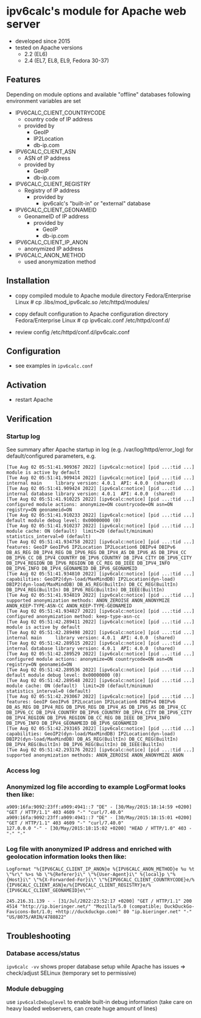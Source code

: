 # ipv6calc's module for Apache web server
 - developed since 2015
 - tested on Apache versions
   - 2.2 (EL6)
   - 2.4 (EL7, EL8, EL9, Fedora 30-37)


## Features

Depending on module options and available "offline" databases following environment variables are set
 - IPV6CALC_CLIENT_COUNTRYCODE
   - country code of IP address
   - provided by
     - GeoIP
     - IP2Location
     - db-ip.com
 - IPV6CALC_CLIENT_ASN
   - ASN of IP address
   - provided by
     - GeoIP
     - db-ip.com
 - IPV6CALC_CLIENT_REGISTRY
   - Registry of IP address
     - provided by
       - ipv6calc's "built-in" or "external" database
 - IPV6CALC_CLIENT_GEONAMEID
   - GeonameID of IP address
     - provided by
       - GeoIP
       - db-ip.com
 - IPV6CALC_CLIENT_IP_ANON
   - anonymized IP address
 - IPV6CALC_ANON_METHOD
   - used anonymization method


## Installation
 - copy compiled module to Apache module directory
	Fedora/Enterprise Linux
		# cp .libs/mod_ipv6calc.so /etc/httpd/modules/

 - copy default configuration to Apache configuration directory
	Fedora/Enterprise Linux
		# cp ipv6calc.conf /etc/httpd/conf.d/

 - review config /etc/httpd/conf.d/ipv6calc.conf


## Configuration

 - see examples in `ipv6calc.conf`


## Activation

 - restart Apache


## Verification

### Startup log

See summary after Apache startup in log (e.g. /var/log/httpd/error_log) for default/configured parameters, e.g.

```
[Tue Aug 02 05:51:41.909367 2022] [ipv6calc:notice] [pid ...:tid ...] module is active by default
[Tue Aug 02 05:51:41.909414 2022] [ipv6calc:notice] [pid ...:tid ...] internal main     library version: 4.0.1  API: 4.0.0  (shared)
[Tue Aug 02 05:51:41.909424 2022] [ipv6calc:notice] [pid ...:tid ...] internal database library version: 4.0.1  API: 4.0.0  (shared)
[Tue Aug 02 05:51:41.910225 2022] [ipv6calc:notice] [pid ...:tid ...] configured module actions: anonymize=ON countrycode=ON asn=ON registry=ON geonameid=ON
[Tue Aug 02 05:51:41.910233 2022] [ipv6calc:notice] [pid ...:tid ...] default module debug level: 0x00000000 (0)
[Tue Aug 02 05:51:41.910237 2022] [ipv6calc:notice] [pid ...:tid ...] module cache: ON (default)  limit=20 (default/minimum)  statistics_interval=0 (default)
[Tue Aug 02 05:51:41.934758 2022] [ipv6calc:notice] [pid ...:tid ...] features: GeoIP GeoIPv6 IP2Location IP2Location6 DBIPv4 DBIPv6 DB_AS_REG DB_IPV4_REG DB_IPV6_REG DB_IPV4_AS DB_IPV6_AS DB_IPV4_CC DB_IPV6_CC DB_IPV4_COUNTRY DB_IPV6_COUNTRY DB_IPV4_CITY DB_IPV6_CITY DB_IPV4_REGION DB_IPV6_REGION DB_CC_REG DB_IEEE DB_IPV4_INFO DB_IPV6_INFO DB_IPV4_GEONAMEID DB_IPV6_GEONAMEID
[Tue Aug 02 05:51:41.934810 2022] [ipv6calc:notice] [pid ...:tid ...] capabilities: GeoIP2(dyn-load/MaxMindDB) IP2Location(dyn-load) DBIP2(dyn-load/MaxMindDB) DB_AS_REG(BuiltIn) DB_CC_REG(BuiltIn) DB_IPV4_REG(BuiltIn) DB_IPV6_REG(BuiltIn) DB_IEEE(BuiltIn)
[Tue Aug 02 05:51:41.934819 2022] [ipv6calc:notice] [pid ...:tid ...] supported anonymization methods: ANON_ZEROISE ANON_ANONYMIZE ANON_KEEP-TYPE-ASN-CC ANON_KEEP-TYPE-GEONAMEID
[Tue Aug 02 05:51:41.934827 2022] [ipv6calc:notice] [pid ...:tid ...] configured anonymization method: keep-type-asn-cc
[Tue Aug 02 05:51:42.289411 2022] [ipv6calc:notice] [pid ...:tid ...] module is active by default
[Tue Aug 02 05:51:42.289498 2022] [ipv6calc:notice] [pid ...:tid ...] internal main     library version: 4.0.1  API: 4.0.0  (shared)
[Tue Aug 02 05:51:42.289515 2022] [ipv6calc:notice] [pid ...:tid ...] internal database library version: 4.0.1  API: 4.0.0  (shared)
[Tue Aug 02 05:51:42.289529 2022] [ipv6calc:notice] [pid ...:tid ...] configured module actions: anonymize=ON countrycode=ON asn=ON registry=ON geonameid=ON
[Tue Aug 02 05:51:42.289536 2022] [ipv6calc:notice] [pid ...:tid ...] default module debug level: 0x00000000 (0)
[Tue Aug 02 05:51:42.289548 2022] [ipv6calc:notice] [pid ...:tid ...] module cache: ON (default)  limit=20 (default/minimum)  statistics_interval=0 (default)
[Tue Aug 02 05:51:42.293067 2022] [ipv6calc:notice] [pid ...:tid ...] features: GeoIP GeoIPv6 IP2Location IP2Location6 DBIPv4 DBIPv6 DB_AS_REG DB_IPV4_REG DB_IPV6_REG DB_IPV4_AS DB_IPV6_AS DB_IPV4_CC DB_IPV6_CC DB_IPV4_COUNTRY DB_IPV6_COUNTRY DB_IPV4_CITY DB_IPV6_CITY DB_IPV4_REGION DB_IPV6_REGION DB_CC_REG DB_IEEE DB_IPV4_INFO DB_IPV6_INFO DB_IPV4_GEONAMEID DB_IPV6_GEONAMEID
[Tue Aug 02 05:51:42.293165 2022] [ipv6calc:notice] [pid ...:tid ...] capabilities: GeoIP2(dyn-load/MaxMindDB) IP2Location(dyn-load) DBIP2(dyn-load/MaxMindDB) DB_AS_REG(BuiltIn) DB_CC_REG(BuiltIn) DB_IPV4_REG(BuiltIn) DB_IPV6_REG(BuiltIn) DB_IEEE(BuiltIn)
[Tue Aug 02 05:51:42.293176 2022] [ipv6calc:notice] [pid ...:tid ...] supported anonymization methods: ANON_ZEROISE ANON_ANONYMIZE ANON
```

### Access log

### Anonymized log file according to example LogFormat looks then like:

```
a909:16fa:9092:23ff:a909:4941::7 "DE" - [30/May/2015:18:14:59 +0200] "GET / HTTP/1.1" 403 4609 "-" "curl/7.40.0"
a909:16fa:9092:23ff:a909:4941::7 "DE" - [30/May/2015:18:15:01 +0200] "GET / HTTP/1.1" 403 4609 "-" "curl/7.40.0"
127.0.0.0 "-" - [30/May/2015:18:15:02 +0200] "HEAD / HTTP/1.0" 403 - "-" "-"
```


### Log file with anonymized IP address and enriched with geolocation information looks then like:

```
LogFormat "%{IPV6CALC_CLIENT_IP_ANON}e %{IPV6CALC_ANON_METHOD}e %u %t \"%r\" %>s %b \"%{Referer}i\" \"%{User-Agent}i\" %{local}p \"%{Host}i\" \"%{X-Forwarded-For}i\" \"%{IPV6CALC_CLIENT_COUNTRYCODE}e/%{IPV6CALC_CLIENT_ASN}e/%{IPV6CALC_CLIENT_REGISTRY}e/%{IPV6CALC_CLIENT_GEONAMEID}e\""`
```

```
245.216.31.139 - - [31/Jul/2022:23:52:17 +0200] "GET / HTTP/1.1" 200 4514 "http://ip.bieringer.net/" "Mozilla/5.0 (compatible; DuckDuckGo-Favicons-Bot/1.0; +http://duckduckgo.com)" 80 "ip.bieringer.net" "-" "US/8075/ARIN/4788822"
```

## Troubleshooting

### Database access/status
`ipv6calc -vv` shows proper database setup while Apache has issues
	=> check/adjust SELinux (temporary set to permissive)

### Module debugging

use `ipv6calcDebuglevel` to enable built-in debug information (take care on heavy loaded webservers, can create huge amount of lines)
